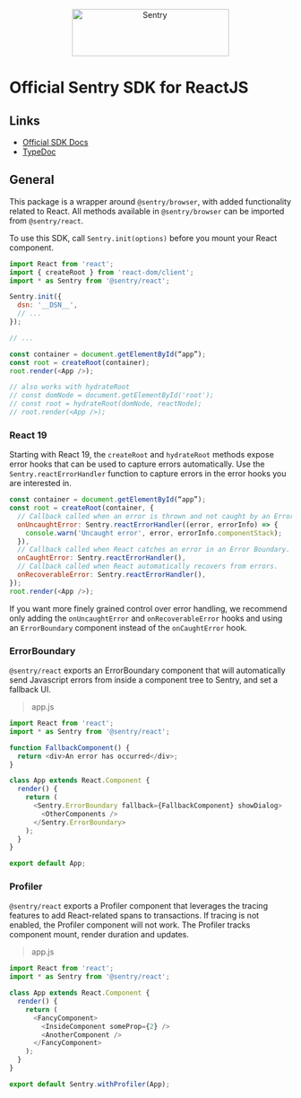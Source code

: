 <p align="center">
  <a href="https://sentry.io/?utm_source=github&utm_medium=logo" target="_blank">
    <img src="https://sentry-brand.storage.googleapis.com/sentry-wordmark-dark-280x84.png" alt="Sentry" width="280" height="84">
  </a>
</p>

# Official Sentry SDK for ReactJS

## Links

- [Official SDK Docs](https://docs.sentry.io/platforms/javascript/guides/react/)
- [TypeDoc](http://getsentry.github.io/sentry-javascript/)

## General

This package is a wrapper around `@sentry/browser`, with added functionality related to React. All methods available in
`@sentry/browser` can be imported from `@sentry/react`.

To use this SDK, call `Sentry.init(options)` before you mount your React component.

```javascript
import React from 'react';
import { createRoot } from 'react-dom/client';
import * as Sentry from '@sentry/react';

Sentry.init({
  dsn: '__DSN__',
  // ...
});

// ...

const container = document.getElementById(“app”);
const root = createRoot(container);
root.render(<App />);

// also works with hydrateRoot
// const domNode = document.getElementById('root');
// const root = hydrateRoot(domNode, reactNode);
// root.render(<App />);
```

### React 19

Starting with React 19, the `createRoot` and `hydrateRoot` methods expose error hooks that can be used to capture errors
automatically. Use the `Sentry.reactErrorHandler` function to capture errors in the error hooks you are interested in.

```js
const container = document.getElementById(“app”);
const root = createRoot(container, {
  // Callback called when an error is thrown and not caught by an Error Boundary.
  onUncaughtError: Sentry.reactErrorHandler((error, errorInfo) => {
    console.warn('Uncaught error', error, errorInfo.componentStack);
  }),
  // Callback called when React catches an error in an Error Boundary.
  onCaughtError: Sentry.reactErrorHandler(),
  // Callback called when React automatically recovers from errors.
  onRecoverableError: Sentry.reactErrorHandler(),
});
root.render(<App />);
```

If you want more finely grained control over error handling, we recommend only adding the `onUncaughtError` and
`onRecoverableError` hooks and using an `ErrorBoundary` component instead of the `onCaughtError` hook.

### ErrorBoundary

`@sentry/react` exports an ErrorBoundary component that will automatically send Javascript errors from inside a
component tree to Sentry, and set a fallback UI.

> app.js

```javascript
import React from 'react';
import * as Sentry from '@sentry/react';

function FallbackComponent() {
  return <div>An error has occurred</div>;
}

class App extends React.Component {
  render() {
    return (
      <Sentry.ErrorBoundary fallback={FallbackComponent} showDialog>
        <OtherComponents />
      </Sentry.ErrorBoundary>
    );
  }
}

export default App;
```

### Profiler

`@sentry/react` exports a Profiler component that leverages the tracing features to add React-related spans to
transactions. If tracing is not enabled, the Profiler component will not work. The Profiler tracks component mount,
render duration and updates.

> app.js

```javascript
import React from 'react';
import * as Sentry from '@sentry/react';

class App extends React.Component {
  render() {
    return (
      <FancyComponent>
        <InsideComponent someProp={2} />
        <AnotherComponent />
      </FancyComponent>
    );
  }
}

export default Sentry.withProfiler(App);
```
